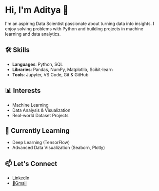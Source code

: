 # Hi, I'm Aditya 👋

I'm an aspiring Data Scientist passionate about turning data into insights. I enjoy solving problems with Python and building projects in machine learning and data analytics.

## 🛠️ Skills
- **Languages**: Python, SQL
- **Libraries**: Pandas, NumPy, Matplotlib, Scikit-learn
- **Tools**: Jupyter, VS Code, Git & GitHub

## 📊 Interests
- Machine Learning
- Data Analysis & Visualization
- Real-world Dataset Projects

## 🚀 Currently Learning
- Deep Learning (TensorFlow)
- Advanced Data Visualization (Seaborn, Plotly)

## 📫 Let's Connect
- [LinkedIn](https://www.linkedin.com/in/aditya-shetty-0930b22b1/)
- [📧Gmail](adityashetty2804@gmail.com)
